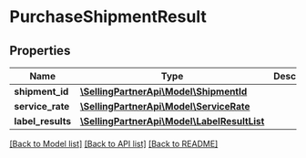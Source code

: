 # PurchaseShipmentResult

## Properties
Name | Type | Description | Notes
------------ | ------------- | ------------- | -------------
**shipment_id** | [**\SellingPartnerApi\Model\ShipmentId**](ShipmentId.md) |  | 
**service_rate** | [**\SellingPartnerApi\Model\ServiceRate**](ServiceRate.md) |  | 
**label_results** | [**\SellingPartnerApi\Model\LabelResultList**](LabelResultList.md) |  | 

[[Back to Model list]](../README.md#documentation-for-models) [[Back to API list]](../README.md#documentation-for-api-endpoints) [[Back to README]](../README.md)



